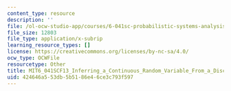 ```yaml
---
content_type: resource
description: ''
file: /ol-ocw-studio-app/courses/6-041sc-probabilistic-systems-analysis-and-applied-probability-fall-2013/424646a553db5b5186e46ce3c793f597_MIT6_041SCF13_Inferring_a_Continuous_Random_Variable_From_a_Discrete_Measurement_300k.vtt
file_size: 12803
file_type: application/x-subrip
learning_resource_types: []
license: https://creativecommons.org/licenses/by-nc-sa/4.0/
ocw_type: OCWFile
resourcetype: Other
title: MIT6_041SCF13_Inferring_a_Continuous_Random_Variable_From_a_Discrete_Measurement_300k.srt
uid: 424646a5-53db-5b51-86e4-6ce3c793f597
---
```

